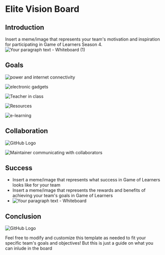 # Elite Vision Board

## Introduction

Insert a meme/image that represents your team's motivation and inspiration for participating in Game of Learners Season 4.
![Your paragraph text - Whiteboard (1)](https://github.com/grand-rick001/Elite/assets/89421020/8c169a60-ebe1-4bdb-ba52-b052754bd180)


## Goals


![power and internet connectivity](https://media.giphy.com/media/7TZeMmo1VDJFC/giphy.gif)

![electronic gadgets](https://media.giphy.com/media/00ECf99y9SaiHt8gFt/giphy.gif)

![Teacher in class](https://media.giphy.com/media/xThtajG0JaEWYlIg3m/giphy.gif)

![Resources](https://media.giphy.com/media/aL0DjO1qJ9jmoX0o4Z/giphy.gif)

![e-learning](https://media.giphy.com/media/3ohhwwCGCAeaw13O36/giphy.gif)

## Collaboration
  ![GitHub Logo](https://media.giphy.com/media/jvOPhkGxylZB2uFI4v/giphy.gif)

![Maintainer communicating with collaborators](https://media.giphy.com/media/3o6gbchrcNIt4Ma8Tu/giphy.gif)




## Success

- Insert a meme/image that represents what success in Game of Learners looks like for your team
- Insert a meme/image that represents the rewards and benefits of achieving your team's goals in Game of Learners
- ![Your paragraph text - Whiteboard](https://github.com/grand-rick001/Elite/assets/89421020/18dc6c14-1f16-40d5-81d5-a4bb497e6ed2)

## Conclusion
<!-- Insert a meme/image that represents your team's excitement and enthusiasm for Game of Learners -->
 ![GitHub Logo ](https://media.giphy.com/media/fMKLjY1O45PxN90eB1/giphy.gif)



Feel free to modify and customize this template as needed to fit your specific team's goals and objectives! But this is just a guide on what you can inlude in the board
